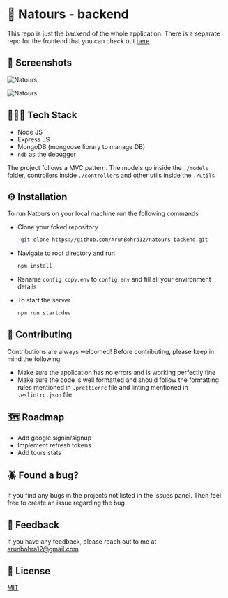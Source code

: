 # 🤖 Natours - backend


This repo is just the backend of the whole application. There is a separate repo for the frontend that you can check out [here](https://github.com/ArunBohra12/natours).

## 📱 Screenshots

![Natours](https://user-images.githubusercontent.com/94133102/209841542-20c1a989-bf13-455c-a3e7-ddd8ef1f6539.png)

![Natours](https://user-images.githubusercontent.com/94133102/209841741-a7beb45a-45e8-452e-bcec-10959a3a9ddd.png)

## 🧑🏼‍💻 Tech Stack
- Node JS
- Express JS
- MongoDB (mongoose library to manage DB)
- `ndb` as the debugger

The project follows a MVC pattern. The models go inside the `./models` folder, controllers inside `./controllers` and other utils inside the `./utils`

## ⚙️ Installation

To run Natours on your local machine run the following commands

- Clone your foked repository
   ```sh
    git clone https://github.com/ArunBohra12/natours-backend.git
   ```
- Navigate to root directory and run
   ```sh
   npm install
   ```
- Rename `config.copy.env` to `config.env` and fill all your environment details

- To start the server
   ```sh
   npm run start:dev
   ```

## 🛂 Contributing

Contributions are always welcomed! Before contributing, please keep in mind the following:

- Make sure the application has no errors and is working perfectly fine
- Make sure the code is well formatted and should follow the formatting rules mentioned in `.prettierrc` file and linting mentioned in `.eslintrc.json` file

## 🗺️ Roadmap

- Add google signin/signup
- Implement refresh tokens
- Add tours stats

## 🪲 Found a bug?

If you find any bugs in the projects not listed in the issues panel. Then feel free to create an issue regarding the bug.

## 🤖 Feedback

If you have any feedback, please reach out to me at arunbohra12@gmail.com


## 📝 License

[MIT](https://choosealicense.com/licenses/mit/)

